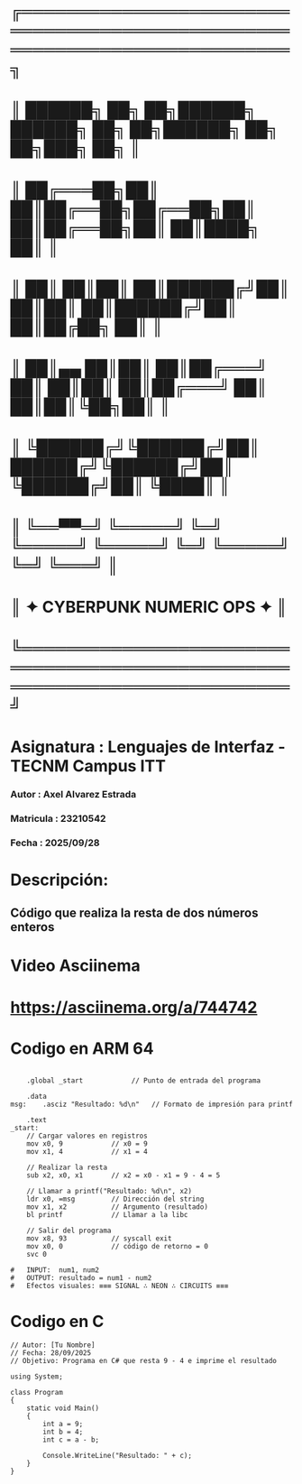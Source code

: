 
# ╔══════════════════════════════════════════════════════════════════════════╗
# ║   ██████╗ ██╗   ██╗██████╗ ██████╗ ██╗   ██╗██████╗ ██╗   ██╗███╗   ██╗   ║
# ║  ██╔═══██╗██║   ██║██╔══██╗██╔══██╗██║   ██║██╔══██╗██║   ██║████╗  ██║   ║
# ║  ██║   ██║██║   ██║██████╔╝██║  ██║██║   ██║██████╔╝██║   ██║██╔██╗ ██║   ║
# ║  ██║▄▄ ██║██║   ██║██╔═══╝ ██║  ██║██║   ██║██╔═══╝ ██║   ██║██║╚██╗██║   ║
# ║  ╚██████╔╝╚██████╔╝██║     ██████╔╝╚██████╔╝██║     ╚██████╔╝██║ ╚████║   ║
# ║   ╚══▀▀═╝  ╚═════╝ ╚═╝     ╚═════╝  ╚═════╝ ╚═╝      ╚═════╝ ╚═╝  ╚═══╝   ║
# ║                  ✦ CYBERPUNK NUMERIC OPS ✦                               ║
# ╚══════════════════════════════════════════════════════════════════════════╝
# Asignatura : Lenguajes de Interfaz - TECNM Campus ITT
### Autor      : Axel Alvarez Estrada
### Matricula  : 23210542
### Fecha      : 2025/09/28
# Descripción:
##   Código que realiza la resta de dos números enteros
# Video Asciinema
# https://asciinema.org/a/744742   
# Codigo en ARM 64
```

    .global _start            // Punto de entrada del programa

    .data
msg:    .asciz "Resultado: %d\n"   // Formato de impresión para printf

    .text
_start:
    // Cargar valores en registros
    mov x0, 9            // x0 = 9
    mov x1, 4            // x1 = 4

    // Realizar la resta
    sub x2, x0, x1       // x2 = x0 - x1 = 9 - 4 = 5

    // Llamar a printf("Resultado: %d\n", x2)
    ldr x0, =msg         // Dirección del string
    mov x1, x2           // Argumento (resultado)
    bl printf            // Llamar a la libc

    // Salir del programa
    mov x8, 93           // syscall exit
    mov x0, 0            // código de retorno = 0
    svc 0

#   INPUT:  num1, num2
#   OUTPUT: resultado = num1 - num2
#   Efectos visuales: ≡≡≡ SIGNAL ∴ NEON ∴ CIRCUITS ≡≡≡
```
# Codigo en C
```
// Autor: [Tu Nombre]
// Fecha: 28/09/2025
// Objetivo: Programa en C# que resta 9 - 4 e imprime el resultado

using System;

class Program
{
    static void Main()
    {
        int a = 9;
        int b = 4;
        int c = a - b;

        Console.WriteLine("Resultado: " + c);
    }
}
```          


